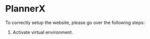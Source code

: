 # PlannerX

To correctly setup the website, please go over the following steps:
1. Activate virtual environment.
